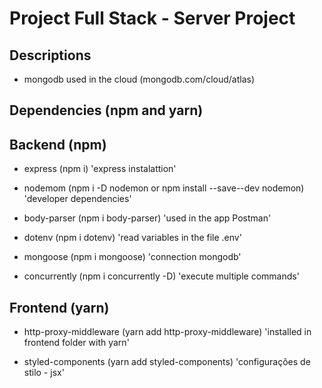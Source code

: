 # Project Full Stack - Server Project

## Descriptions

- mongodb used in the cloud (mongodb.com/cloud/atlas)

## Dependencies (npm and yarn)

## Backend (npm)

- express (npm i) 'express instalattion'

- nodemom (npm i -D nodemon or npm install --save--dev nodemon) 'developer dependencies'

- body-parser (npm i body-parser) 'used in the app Postman'

- dotenv (npm i dotenv) 'read variables in the file .env'

- mongoose (npm i mongoose) 'connection mongodb'

- concurrently (npm i concurrently -D) 'execute multiple commands'

## Frontend (yarn)

- http-proxy-middleware (yarn add http-proxy-middleware) 'installed in frontend folder with yarn'

- styled-components (yarn add styled-components) 'configurações de stilo - jsx'
